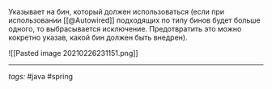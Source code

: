 Указывает на бин, который должен использоваться (если при использовании [[@Autowired]] подходящих по типу бинов будет больше одного, то выбрасывается исключение. Предотвратить это можно кокретно указав, какой бин должен быть внедрен).

![[Pasted image 20210226231151.png]]

---
*tags:* #java  #spring 